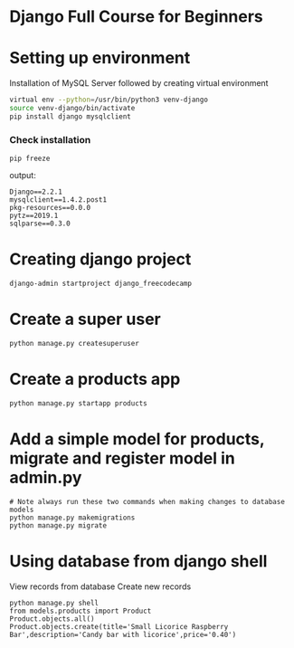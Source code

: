 # Django Full Course for Beginners

# Setting up environment
Installation of MySQL Server followed by creating virtual environment
```sh
virtual env --python=/usr/bin/python3 venv-django
source venv-django/bin/activate
pip install django mysqlclient
```

### Check installation

```
pip freeze
```

output:

```
Django==2.2.1
mysqlclient==1.4.2.post1
pkg-resources==0.0.0
pytz==2019.1
sqlparse==0.3.0
```

# Creating django project
```
django-admin startproject django_freecodecamp
```

# Create a super user
```
python manage.py createsuperuser
```

# Create a products app
```
python manage.py startapp products
```

# Add a simple model for products, migrate and register model in admin.py
```
# Note always run these two commands when making changes to database models
python manage.py makemigrations
python manage.py migrate
```

# Using database from django shell
View records from database
Create new records
```
python manage.py shell
from models.products import Product
Product.objects.all()
Product.objects.create(title='Small Licorice Raspberry Bar',description='Candy bar with licorice',price='0.40')
```